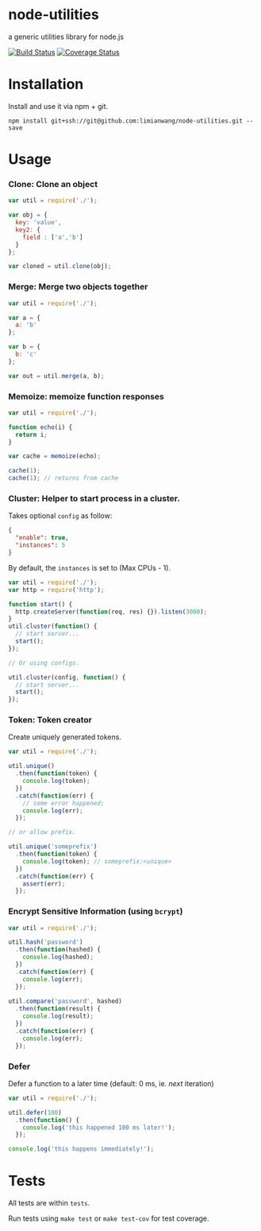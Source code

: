 node-utilities
=============
a generic utilities library for node.js

[![Build Status](https://travis-ci.org/limianwang/node-utilities.svg?branch=master)](https://travis-ci.org/limianwang/node-utilities)
[![Coverage Status](https://img.shields.io/coveralls/limianwang/node-utilities.svg)](https://coveralls.io/r/limianwang/node-utilities?branch=master)

# Installation

Install and use it via npm + git.

`npm install git+ssh://git@github.com:limianwang/node-utilities.git --save`

# Usage

### Clone: Clone an object

```javascript
var util = require('./');

var obj = {
  key: 'value',
  key2: {
    field : ['a','b']
  }
};

var cloned = util.clone(obj);
```

### Merge: Merge two objects together

```javascript
var util = require('./');

var a = {
  a: 'b'
};

var b = {
  b: 'c'
};

var out = util.merge(a, b);
```

### Memoize: memoize function responses

```javascript
var util = require('./');

function echo(i) {
  return i;
}

var cache = memoize(echo);

cache(1);
cache(1); // returns from cache
```

### Cluster: Helper to start process in a cluster.

Takes optional `config` as follow:

```json
{
  "enable": true,
  "instances": 5
}
```

By default, the `instances` is set to (Max CPUs - 1).

```javascript
var util = require('./');
var http = require('http');

function start() {
  http.createServer(function(req, res) {}).listen(3000);
}
util.cluster(function() {
  // start server...
  start();
});

// Or using configs.

util.cluster(config, function() {
  // start server...
  start();
});
```

### Token: Token creator

Create uniquely generated tokens.

```javascript
var util = require('./');

util.unique()
  .then(function(token) {
    console.log(token);
  })
  .catch(function(err) {
    // some error happened;
    console.log(err);
  });

// or allow prefix.

util.unique('someprefix')
  .then(function(token) {
    console.log(token); // someprefix:<unique>
  })
  .catch(function(err) {
    assert(err);
  });
```

### Encrypt Sensitive Information (using `bcrypt`)

```javascript
var util = require('./');

util.hash('password')
  .then(function(hashed) {
    console.log(hashed);
  })
  .catch(function(err) {
    console.log(err);
  });
  
util.compare('password', hashed)
  .then(function(result) {
    console.log(result);
  })
  .catch(function(err) { 
    console.log(err); 
  });
````

### Defer

Defer a function to a later time (default: 0 ms, ie. _next_ iteration)

```js
var util = require('./');

util.defer(100)
  .then(function() {
    console.log('this happened 100 ms later!');
  });

console.log('this happens immediately!');
```

# Tests

All tests are within `tests`. 

Run tests using `make test` or `make test-cov` for test coverage.
